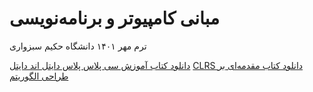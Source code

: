 # مبانی کامپیوتر و برنامه‌نویسی
ترم مهر ۱۴۰۱ دانشگاه حکیم سبزواری

<a href="https://github.com/EnAnsari/bcp1401/releases/tag/1.0.0">دانلود کتاب آموزش سی پلاس پلاس دایتل اند دایتل</a>
<a href="https://github.com/EnAnsari/bcp1401/releases/tag/1.1.0">CLRS دانلود کتاب مقدمه‌ای بر طراحی الگوریتم</a>
